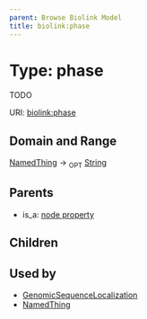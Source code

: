 ```yaml
---
parent: Browse Biolink Model
title: biolink:phase
---
```


# Type: phase


TODO

URI: [biolink:phase](https://w3id.org/biolink/vocab/phase)



## Domain and Range

[NamedThing](NamedThing.md) ->  <sub>OPT</sub> [String](types/String.md)

## Parents

 *  is_a: [node property](node_property.md)

## Children


## Used by

 * [GenomicSequenceLocalization](GenomicSequenceLocalization.md)
 * [NamedThing](NamedThing.md)
